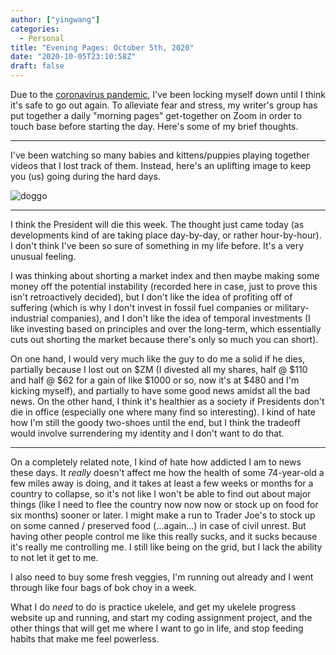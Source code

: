 ```yaml
---
author: ["yingwang"]
categories:
  - Personal
title: "Evening Pages: October 5th, 2020"
date: "2020-10-05T23:10:58Z"
draft: false
---
```


Due to the [coronavirus
pandemic](https://en.wikipedia.org/wiki/2019-20_coronavirus_pandemic), I've been
locking myself down until I think it's safe to go out again. To alleviate fear
and stress, my writer's group has put together a daily "morning pages"
get-together on Zoom in order to touch base before starting the day. Here's some
of my brief thoughts.

---

I've been watching so many babies and kittens/puppies playing together videos
that I lost track of them. Instead, here's an uplifting image to keep you (us)
going during the hard days.

![doggo](/img/posts/2020/10/05/evening_pages.jpg)

---

I think the President will die this week. The thought just came today (as
developments kind of are taking place day-by-day, or rather hour-by-hour). I
don't think I've been so sure of something in my life before. It's a very
unusual feeling.

I was thinking about shorting a market index and then maybe making some money
off the potential instability (recorded here in case, just to prove this isn't
retroactively decided), but I don't like the idea of profiting off of suffering
(which is why I don't invest in fossil fuel companies or military-industrial
companies), and I don't like the idea of temporal investments (I like investing
based on principles and over the long-term, which essentially cuts out shorting
the market because there's only so much you can short).

On one hand, I would very much like the guy to do me a solid if he dies,
partially because I lost out on $ZM (I divested all my shares, half @ $110 and
half @ $62 for a gain of like $1000 or so, now it's at $480 and I'm kicking
myself), and partially to have some good news amidst all the bad news. On the
other hand, I think it's healthier as a society if Presidents don't die in
office (especially one where many find so interesting). I kind of hate how I'm
still the goody two-shoes until the end, but I think the tradeoff would involve
surrendering my identity and I don't want to do that.

---

On a completely related note, I kind of hate how addicted I am to news these
days. It _really_ doesn't affect me how the health of some 74-year-old a few
miles away is doing, and it takes at least a few weeks or months for a country
to collapse, so it's not like I won't be able to find out about major things
(like I need to flee the country now now now or stock up on food for six months)
sooner or later. I might make a run to Trader Joe's to stock up on some canned /
preserved food (...again...) in case of civil unrest. But having other people
control me like this really sucks, and it sucks because it's really me
controlling me. I still like being on the grid, but I lack the ability to not
let it get to me.

I also need to buy some fresh veggies, I'm running out already and I went
through like four bags of bok choy in a week.

What I do _need_ to do is practice ukelele, and get my ukelele progress website
up and running, and start my coding assignment project, and the other things
that will get me where I want to go in life, and stop feeding habits that make
me feel powerless.
